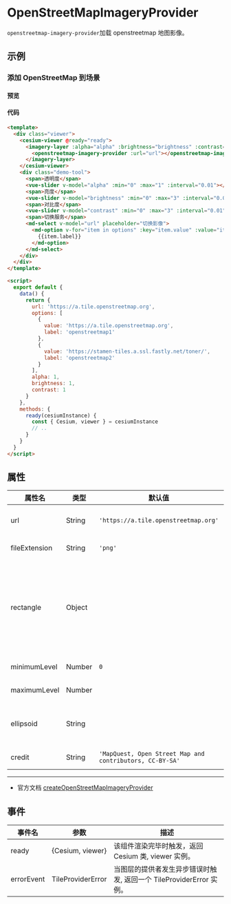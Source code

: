 # OpenStreetMapImageryProvider

`openstreetmap-imagery-provider`加载 openstreetmap 地图影像。

## 示例

### 添加 OpenStreetMap 到场景

#### 预览

<doc-preview>
  <template>
    <div class="viewer">
      <cesium-viewer @ready="ready">
        <imagery-layer :alpha="alpha" :brightness="brightness" :contrast="contrast">
          <openstreetmap-imagery-provider :url="url"></openstreetmap-imagery-provider>
        </imagery-layer>
      </cesium-viewer>
      <div class="demo-tool">
        <span>透明度</span>
        <vue-slider v-model="alpha" :min="0" :max="1" :interval="0.01"  ></vue-slider>
        <span>亮度</span>
        <vue-slider v-model="brightness" :min="0" :max="3" :interval="0.01"  ></vue-slider>
        <span>对比度</span>
        <vue-slider v-model="contrast" :min="0" :max="3" :interval="0.01"  ></vue-slider>
        <span>切换服务</span>
        <md-select v-model="url" placeholder="切换影像">
          <md-option
            v-for="item in options"
            :key="item.value"
            :value="item.value">
            {{item.label}}
          </md-option>
        </md-select>
      </div>
    </div>
  </template>

  <script>
    export default {
      data () {
        return {
          url: 'https://a.tile.openstreetmap.org',
          options: [{
            value: 'https://a.tile.openstreetmap.org',
            label: 'openstreetmap1'
          }, {
            value: 'https://stamen-tiles.a.ssl.fastly.net/toner/',
            label: 'openstreetmap2'
          }],
          alpha: 1,
          brightness: 1,
          contrast: 1
        }
      },
      methods: {
        ready (cesiumInstance) {
          const {Cesium, viewer} = cesiumInstance
          // ..
        }
      }
    }
  </script>
</doc-preview>

#### 代码

```html
<template>
  <div class="viewer">
    <cesium-viewer @ready="ready">
      <imagery-layer :alpha="alpha" :brightness="brightness" :contrast="contrast">
        <openstreetmap-imagery-provider :url="url"></openstreetmap-imagery-provider>
      </imagery-layer>
    </cesium-viewer>
    <div class="demo-tool">
      <span>透明度</span>
      <vue-slider v-model="alpha" :min="0" :max="1" :interval="0.01"></vue-slider>
      <span>亮度</span>
      <vue-slider v-model="brightness" :min="0" :max="3" :interval="0.01"></vue-slider>
      <span>对比度</span>
      <vue-slider v-model="contrast" :min="0" :max="3" :interval="0.01"></vue-slider>
      <span>切换服务</span>
      <md-select v-model="url" placeholder="切换影像">
        <md-option v-for="item in options" :key="item.value" :value="item.value">
          {{item.label}}
        </md-option>
      </md-select>
    </div>
  </div>
</template>

<script>
  export default {
    data() {
      return {
        url: 'https://a.tile.openstreetmap.org',
        options: [
          {
            value: 'https://a.tile.openstreetmap.org',
            label: 'openstreetmap1'
          },
          {
            value: 'https://stamen-tiles.a.ssl.fastly.net/toner/',
            label: 'openstreetmap2'
          }
        ],
        alpha: 1,
        brightness: 1,
        contrast: 1
      }
    },
    methods: {
      ready(cesiumInstance) {
        const { Cesium, viewer } = cesiumInstance
        // ..
      }
    }
  }
</script>
```

## 属性

<!-- prettier-ignore -->
| 属性名 | 类型 | 默认值 | 描述 |
| ------------- | ------ | ------------------------------------------------------ | ---------------------------------------------------- |
| url | String | `'https://a.tile.openstreetmap.org'` | `optional`指定 OpenStreetMap 服务地址。 |
| fileExtension | String | `'png'` | `required`指定图片格式。 |
| rectangle | Object | | `optional`图层的矩形范围，此矩形限制了影像可见范围。 **structure: { west: number, south: number, east: number, north: number }** |
| minimumLevel | Number | `0` | `optional`最小层级。 |
| maximumLevel | Number | | `optional`最大层级。 |
| ellipsoid | String | | `optional`参考椭球体，没指定的话默认 WGS84。 |
| credit | String | `'MapQuest, Open Street Map and contributors, CC-BY-SA'` | `optional`服务描述信息。 |

---

- 官方文档 [createOpenStreetMapImageryProvider](https://cesiumjs.org/Cesium/Build/Documentation/createOpenStreetMapImageryProvider.html)

## 事件

| 事件名     | 参数              | 描述                                                                |
| ---------- | ----------------- | ------------------------------------------------------------------- |
| ready      | {Cesium, viewer}  | 该组件渲染完毕时触发，返回 Cesium 类, viewer 实例。                 |
| errorEvent | TileProviderError | 当图层的提供者发生异步错误时触发, 返回一个 TileProviderError 实例。 |
